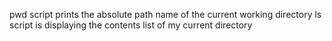 pwd script prints the absolute path name of the current working directory
ls script is displaying the contents list of my current directory
